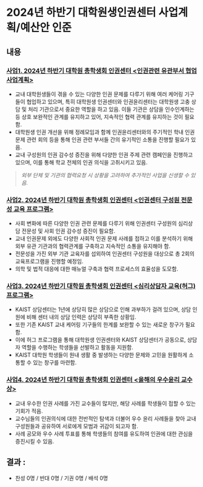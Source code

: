2024년 하반기 대학원생인권센터 사업계획/예산안 인준
===

## 내용

### [사업1. 2024년 하반기 대학원 총학생회 인권센터 <인권관련 유관부서 협업 사업계획>](인권관련_유관부서_협업_사업계획서.md)

- 교내 대학원생들이 겪을 수 있는 다양한 인권 문제를 다루기 위해 여러 케어링 기구들이 협업하고 있으며, 특히 대학원생 인권센터와 인권윤리센터는 대학원생 고충 상담 및 처리 기관으로서 중요한 역할을 하고 있음. 이들 기관은 상담을 인수인계하는 등 상호 보완적인 관계를 유지하고 있어, 지속적인 협력 관계를 유지하는 것이 필요함.
- 대학원생 인권 개선을 위해 정례모임과 함께 인권윤리센터와의 주기적인 학내 인권 문제 관련 회의 등을 통해 인권 관련 부서들 간의 유기적인 소통을 진행할 필요가 있음.    
- 교내 구성원의 인권 감수성 증진을 위해 다양한 인권 주제 관련 캠페인을 진행하고 있으며, 이를 통해 학교 전체의 인권 의식을 고취시키고 있음.
> *외부 단체 및 기관의 협력요청 시 상황을 고려하여 추가적인 사업을 신생할 수 있음.*

### [사업2. 2024년 하반기 대학원 총학생회 인권센터 <인권센터 구성원 전문성 교육 프로그램>](인권센터_구성원_전문성_교육_프로그램_사업계획서.md)

- 사회 변화에 따른 다양한 인권 관련 문제를 다루기 위해 인권센터 구성원의 심리상담 전문성 및 사회 인권 감수성 증진이 필요함.
- 교내 인권문제 외에도 다양한 사회적 인권 문제 사례를 접하고 이를 분석하기 위해 외부 유관 기관과의 협력관계를 구축하고 지속적인 소통을 유지해야 함.
- 전문성을 가진 외부 기관 교육자를 섭외하여 인권센터 구성원을 대상으로 총 2회의 교육프로그램을 진행할 예정임.
- 의학 및 법적 대응에 대한 매뉴얼 구축과 협력 프로세스의 효율성을 도모함.

### [사업3. 2024년 하반기 대학원 총학생회 인권센터 <심리상담자 교육(허그) 프로그램>](허그프로그램_사업계획서.md)

- KAIST 상담센터는 1년에 상당히 많은 상담으로 인해 과부하가 걸려 있으며, 상담 인원에 비해 센터 내의 상담 인력은 상당히 부족한 상황임.
- 또한 기존 KAIST 교내 케어링 기구들의 한계를 보완할 수 있는 새로운 창구가 필요함.
- 이에 허그 프로그램을 통해 대학원생 인권센터와 KAIST 상담센터가 공동으로, 상담자 역할을 수행하는 학생들을 선발하고 활동을 지원함.
- KAIST 대학원 학생들이 원내 생활 중 발생하는 다양한 문제와 고민을 원활하게 소통할 수 있는 창구를 마련함.

### [사업4. 2024년 하반기 대학원 총학생회 인권센터 <올해의 우수윤리 교수상>](우수윤리_교수상_사업계획서.md)

- 교내 우수한 인권 사례를 가진 교수들이 많지만, 해당 사례를 학생들이 접할 수 있는 기회가 적음.
- 교수님들의 인권의식에 대한 전반적인 탐색과 더불어 우수 윤리 사례들을 찾아 교내 구성원들과 공유하여 서로에게 모범과 귀감이 되고자 함.
- 사례 공모와 우수 사례 투표를 통해 학생들의 참여를 유도하여 인권에 대한 관심을 증진시킬 수 있음.

## 결과 : 
- 찬성 0명 / 반대 0명 / 기권 0명 / 배석 0명
